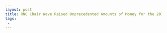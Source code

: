 ```yaml
---
layout: post
title: RNC Chair Weve Raised Unprecedented Amounts of Money for the 2018 Midterms
tags:
 -
---
```


